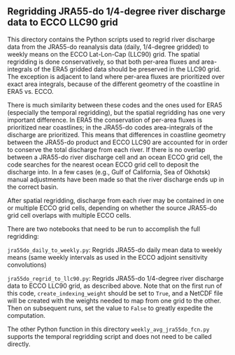 ## Regridding JRA55-do 1/4-degree river discharge data to ECCO LLC90 grid

This directory contains the Python scripts used to regrid river discharge data from the JRA55-do reanalysis data (daily, 1/4-degree gridded) to weekly means on the ECCO Lat-Lon-Cap (LLC90) grid. The spatial regridding is done conservatively, so that both per-area fluxes and area-integrals of the ERA5 gridded data should be preserved in the LLC90 grid. The exception is adjacent to land where per-area fluxes are prioritized over exact area integrals, because of the different geometry of the coastline in ERA5 vs. ECCO.

There is much similarity between these codes and the ones used for ERA5 (especially the temporal regridding), but the spatial regridding has one very important difference. In ERA5 the conservation of per-area fluxes is prioritized near coastlines; in the JRA55-do codes area-integrals of the discharge are prioritized. This means that differences in coastline geometry between the JRA55-do product and ECCO LLC90 are accounted for in order to conserve the total discharge from each river. If there is no overlap between a JRA55-do river discharge cell and an ocean ECCO grid cell, the code searches for the nearest ocean ECCO grid cell to deposit the discharge into. In a few cases (e.g., Gulf of California, Sea of Okhotsk) manual adjustments have been made so that the river discharge ends up in the correct basin.

After spatial regridding, discharge from each river may be contained in one or multiple ECCO grid cells, depending on whether the source JRA55-do grid cell overlaps with multiple ECCO cells.

There are two notebooks that need to be run to accomplish the full regridding:

`jra55do_daily_to_weekly.py`: Regrids JRA55-do daily mean data to weekly means (same weekly intervals as used in the ECCO adjoint sensitivity convolutions)

`jra55do_regrid_to_llc90.py`: Regrids JRA55-do 1/4-degree river discharge data to ECCO LLC90 grid, as described above. Note that on the first run of this code, `create_indexing_weight` should be set to `True`, and a NetCDF file will be created with the weights needed to map from one grid to the other. Then on subsequent runs, set the value to `False` to greatly expedite the computation.

The other Python function in this directory `weekly_avg_jra55do_fcn.py` supports the temporal regridding script and does not need to be called directly.
